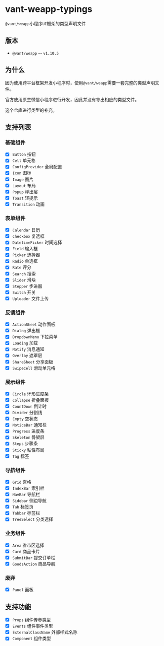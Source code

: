 # vant-weapp-typings

`@vant/weapp`小程序`UI`框架的类型声明文件

## 版本

-   `@vant/weapp` -- `v1.10.5`

## 为什么

因为使用跨平台框架开发小程序时，使用`@vant/weapp`需要一套完整的类型声明文件。

官方使用原生微信小程序进行开发，因此并没有导出相应的类型文件。

这个仓库进行类型的补充。

## 支持列表

### 基础组件

-   [x] `Button` 按钮
-   [x] `Cell` 单元格
-   [x] `ConfigProvider` 全局配置
-   [x] `Icon` 图标
-   [x] `Image` 图片
-   [x] `Layout` 布局
-   [x] `Popup` 弹出层
-   [x] `Toast` 轻提示
-   [x] `Transition` 动画

### 表单组件

-   [x] `Calendar` 日历
-   [x] `Checkbox` 复选框
-   [x] `DatetimePicker` 时间选择
-   [x] `Field` 输入框
-   [x] `Picker` 选择器
-   [x] `Radio` 单选框
-   [x] `Rate` 评分
-   [x] `Search` 搜索
-   [x] `Slider` 滑块
-   [x] `Stepper` 步进器
-   [x] `Switch` 开关
-   [x] `Uploader` 文件上传

### 反馈组件

-   [x] `ActionSheet` 动作面板
-   [x] `Dialog` 弹出框
-   [x] `DropdownMenu` 下拉菜单
-   [x] `Loading` 加载
-   [x] `Notify` 消息通知
-   [x] `Overlay` 遮罩层
-   [x] `ShareSheet` 分享面板
-   [x] `SwipeCell` 滑动单元格

### 展示组件

-   [x] `Circle` 环形进度条
-   [x] `Collapse` 折叠面板
-   [x] `CountDown` 倒计时
-   [x] `Divider` 分割线
-   [x] `Empty` 空状态
-   [x] `NoticeBar` 通知栏
-   [x] `Progress` 进度条
-   [x] `Skeleton` 骨架屏
-   [x] `Steps` 步骤条
-   [x] `Sticky` 粘性布局
-   [x] `Tag` 标签

### 导航组件

-   [x] `Grid` 宫格
-   [x] `IndexBar` 索引栏
-   [x] `NavBar` 导航栏
-   [x] `Sidebar` 侧边导航
-   [x] `Tab` 标签页
-   [x] `Tabbar` 标签栏
-   [x] `TreeSelect` 分类选择

### 业务组件

-   [x] `Area` 省市区选择
-   [x] `Card` 商品卡片
-   [x] `SubmitBar` 提交订单栏
-   [x] `GoodsAction` 商品导航

### 废弃

-   [x] `Panel` 面板

## 支持功能

-   [x] `Props` 组件传参类型
-   [x] `Events` 组件事件类型
-   [x] `ExternalClassName` 外部样式名称
-   [x] `Component` 组件类型
